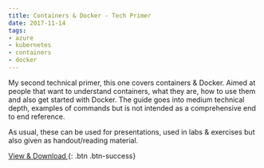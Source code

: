 ```yaml
---
title: Containers & Docker - Tech Primer
date: 2017-11-14
tags:
- azure
- kubernetes
- containers
- docker
---
```


My second technical primer, this one covers containers & Docker. Aimed at people that want to understand containers, what they are, how to use them and also get started with Docker. The guide goes into medium technical depth, examples of commands but is not intended as a comprehensive end to end reference.  

As usual, these can be used for presentations, used in labs & exercises but also given as handout/reading material.

[View & Download <i class="fas fa-external-link"></i>](https://1drv.ms/b/s!AhEX99ErZbKGg1FgFEn9vYpQudTV){: .btn .btn-success}



